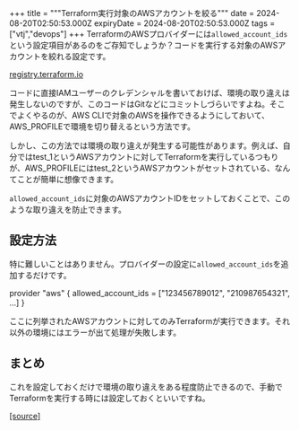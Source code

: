 +++
title = """Terraform実行対象のAWSアカウントを絞る"""
date = 2024-08-20T02:50:53.000Z
expiryDate = 2024-08-20T02:50:53.000Z
tags = ["vtj","devops"]
+++
TerraformのAWSプロバイダーには`allowed_account_ids`という設定項目があるのをご存知でしょうか？コードを実行する対象のAWSアカウントを絞れる設定です。

[registry.terraform.io](https://registry.terraform.io/providers/hashicorp/aws/latest/docs#allowed_account_ids)

コードに直接IAMユーザーのクレデンシャルを書いておけば、環境の取り違えは発生しないのですが、このコードはGitなどにコミットしづらいですよね。そこでよくやるのが、AWS CLIで対象のAWSを操作できるようにしておいて、AWS\_PROFILEで環境を切り替えるという方法です。

しかし、この方法では環境の取り違えが発生する可能性があります。例えば、自分ではtest\_1というAWSアカウントに対してTerraformを実行しているつもりが、AWS\_PROFILEにはtest\_2というAWSアカウントがセットされている、なんてことが簡単に想像できます。

`allowed_account_ids`に対象のAWSアカウントIDをセットしておくことで、このような取り違えを防止できます。

設定方法
----

特に難しいことはありません。プロバイダーの設定に`allowed_account_ids`を追加するだけです。

provider "aws" {
  allowed\_account\_ids = \["123456789012", "210987654321", ...\]
}

ここに列挙されたAWSアカウントに対してのみTerraformが実行できます。それ以外の環境にはエラーが出て処理が失敗します。

まとめ
---

これを設定しておくだけで環境の取り違えをある程度防止できるので、手動でTerraformを実行する時には設定しておくといいですね。

[[source]](https://devops-blog.virtualtech.jp/entry/20240820/1724122253)
